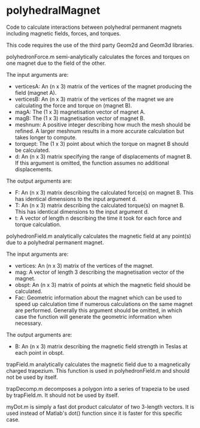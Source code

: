 # polyhedralMagnet
Code to calculate interactions between polyhedral permanent magnets including magnetic fields, forces, and torques.

This code requires the use of the third party Geom2d and Geom3d libraries.

polyhedronForce.m semi-analytically calculates the forces and torques on one magnet due to the field of the other.

The input arguments are:
* verticesA: An (n x 3) matrix of the vertices of the magnet producing the field (magnet A).
* verticesB: An (n x 3) matrix of the vertices of the magnet we are calculating the force and torque on (magnet B).
* magA: The (1 x 3) magnetisation vector of magnet A.
* magB: The (1 x 3) magnetisation vector of magnet B.
* meshnum: A positive integer describing how much the mesh should be refined. A larger meshnum results in a more accurate calculation but takes longer to compute.
* torquept: The (1 x 3) point about which the torque on magnet B should be calculated.
* d: An (n x 3) matrix specifying the range of displacements of magnet B. If this argument is omitted, the function assumes no additional displacements.

The output arguments are:
* F: An (n x 3) matrix describing the calculated force(s) on magnet B. This has identical dimensions to the input argument d.
* T: An (n x 3) matrix describing the calculated torque(s) on magnet B. This has identical dimensions to the input argument d.
* t: A vector of length n describing the time it took for each force and torque calculation.

polyhedronField.m analytically calculates the magnetic field at any point(s) due to a polyhedral permanent magnet.

The input arguments are:
* vertices: An (n x 3) matrix of the vertices of the magnet.
* mag: A vector of length 3 describing the magnetisation vector of the magnet.
* obspt: An (n x 3) matrix of points at which the magnetic field should be calculated.
* Fac: Geometric information about the magnet which can be used to speed up calculation time if numerous calculations on the same magnet are performed. Generally this argument should be omitted, in which case the function will generate the geometric information when necessary.

The output arguments are:
* B: An (n x 3) matrix describing the magnetic field strength in Teslas at each point in obspt.

trapField.m analytically calculates the magnetic field due to a magnetically charged trapezium. This function is used in polyhedronField.m and should not be used by itself.

trapDecomp.m decomposes a polygon into a series of trapezia to be used by trapField.m. It should not be used by itself.

myDot.m is simply a fast dot product calculator of two 3-length vectors. It is used instead of Matlab's dot() function since it is faster for this specific case.
